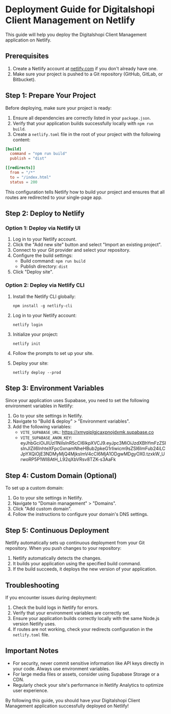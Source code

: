 
# Deployment Guide for Digitalshopi Client Management on Netlify

This guide will help you deploy the Digitalshopi Client Management application on Netlify.

## Prerequisites

1. Create a Netlify account at [netlify.com](https://netlify.com) if you don't already have one.
2. Make sure your project is pushed to a Git repository (GitHub, GitLab, or Bitbucket).

## Step 1: Prepare Your Project

Before deploying, make sure your project is ready:

1. Ensure all dependencies are correctly listed in your `package.json`.
2. Verify that your application builds successfully locally with `npm run build`.
3. Create a `netlify.toml` file in the root of your project with the following content:

```toml
[build]
  command = "npm run build"
  publish = "dist"

[[redirects]]
  from = "/*"
  to = "/index.html"
  status = 200
```

This configuration tells Netlify how to build your project and ensures that all routes are redirected to your single-page app.

## Step 2: Deploy to Netlify

### Option 1: Deploy via Netlify UI

1. Log in to your Netlify account.
2. Click the "Add new site" button and select "Import an existing project".
3. Connect to your Git provider and select your repository.
4. Configure the build settings:
   - Build command: `npm run build`
   - Publish directory: `dist`
5. Click "Deploy site".

### Option 2: Deploy via Netlify CLI

1. Install the Netlify CLI globally:
   ```
   npm install -g netlify-cli
   ```

2. Log in to your Netlify account:
   ```
   netlify login
   ```

3. Initialize your project:
   ```
   netlify init
   ```

4. Follow the prompts to set up your site.

5. Deploy your site:
   ```
   netlify deploy --prod
   ```

## Step 3: Environment Variables

Since your application uses Supabase, you need to set the following environment variables in Netlify:

1. Go to your site settings in Netlify.
2. Navigate to "Build & deploy" > "Environment variables".
3. Add the following variables:
   - `VITE_SUPABASE_URL`: https://xmyqiplgjcaxpnojdxmk.supabase.co
   - `VITE_SUPABASE_ANON_KEY`: eyJhbGciOiJIUzI1NiIsInR5cCI6IkpXVCJ9.eyJpc3MiOiJzdXBhYmFzZSIsInJlZiI6InhteXFpcGxnamNheHBub2pkeG1rIiwicm9sZSI6ImFub24iLCJpYXQiOjE3NDMyMjQ4MjksImV4cCI6MjA1ODgwMDgyOX0.tzxkW_UrwoRP5P1WI8AtH_L92qXbVRsv8TZK-s3AaFk

## Step 4: Custom Domain (Optional)

To set up a custom domain:

1. Go to your site settings in Netlify.
2. Navigate to "Domain management" > "Domains".
3. Click "Add custom domain".
4. Follow the instructions to configure your domain's DNS settings.

## Step 5: Continuous Deployment

Netlify automatically sets up continuous deployment from your Git repository. When you push changes to your repository:

1. Netlify automatically detects the changes.
2. It builds your application using the specified build command.
3. If the build succeeds, it deploys the new version of your application.

## Troubleshooting

If you encounter issues during deployment:

1. Check the build logs in Netlify for errors.
2. Verify that your environment variables are correctly set.
3. Ensure your application builds correctly locally with the same Node.js version Netlify uses.
4. If routes are not working, check your redirects configuration in the `netlify.toml` file.

## Important Notes

- For security, never commit sensitive information like API keys directly in your code. Always use environment variables.
- For large media files or assets, consider using Supabase Storage or a CDN.
- Regularly check your site's performance in Netlify Analytics to optimize user experience.

By following this guide, you should have your Digitalshopi Client Management application successfully deployed on Netlify!
